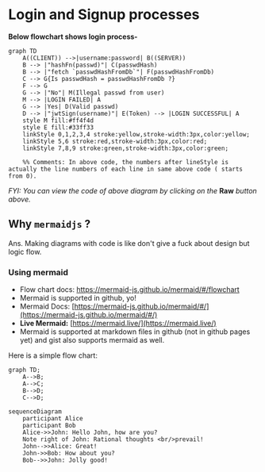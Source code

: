 # Login and Signup processes

**Below flowchart shows login process-**

```mermaid
graph TD
    A((CLIENT)) -->|username:password| B((SERVER))
    B --> |"hashFn(passwd)"| C(passwdHash)
    B --> |"fetch `passwdHashFromDb`"| F(passwdHashFromDb)
    C --> G{Is passwdHash = passwdHashFromDb ?}
    F --> G
    G --> |"No"| M(Illegal passwd from user)
    M --> |LOGIN FAILED| A
    G --> |Yes| D(Valid passwd)
    D --> |"jwtSign(username)"| E(Token) --> |LOGIN SUCCESSFUL| A
    style M fill:#ff4f4d
    style E fill:#33ff33
    linkStyle 0,1,2,3,4 stroke:yellow,stroke-width:3px,color:yellow;
    linkStyle 5,6 stroke:red,stroke-width:3px,color:red;
    linkStyle 7,8,9 stroke:green,stroke-width:3px,color:green;
    
    %% Comments: In above code, the numbers after lineStyle is actually the line numbers of each line in same above code ( starts from 0). 
```

*FYI: You can view the code of above diagram by clicking on the* **Raw** *button above.*

## Why `mermaidjs` ?

Ans. Making diagrams with code is like don't give a fuck about design but logic flow.

### Using mermaid
- Flow chart docs: https://mermaid-js.github.io/mermaid/#/flowchart
- Mermaid is supported in github, yo!
- Mermaid Docs: [https://mermaid-js.github.io/mermaid/#/](https://mermaid-js.github.io/mermaid/#/)
- **Live Mermaid:** [https://mermaid.live/](https://mermaid.live/)
- Mermaid is supported at markdown files in github (not in github pages yet) and gist also supports mermaid as well.

Here is a simple flow chart:

```mermaid
graph TD;
    A-->B;
    A-->C;
    B-->D;
    C-->D;
```

```mermaid
sequenceDiagram
    participant Alice
    participant Bob
    Alice->>John: Hello John, how are you?
    Note right of John: Rational thoughts <br/>prevail!
    John-->>Alice: Great!
    John->>Bob: How about you?
    Bob-->>John: Jolly good!
```
